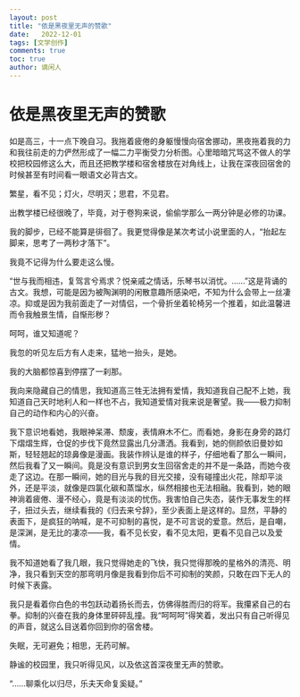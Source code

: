 ```yaml
---
layout: post
title: "依是黑夜里无声的赞歌"
date:   2022-12-01
tags: [文学创作]
comments: true
toc: true
author: 谪闲人
---
```


# 依是黑夜里无声的赞歌  

如是高三，十一点下晚自习。我拖着疲倦的身躯慢慢向宿舍挪动，黑夜拖着我的力和我往前走的力俨然形成了一幅二力平衡受力分析图。心里暗暗咒骂这不做人的学校把校园修这么大，而且还把教学楼和宿舍楼放在对角线上，让我在深夜回宿舍的时候甚至有时间看一眼语文必背古文。  

繁星，看不见；灯火，尽明灭；思君，不见君。  

出教学楼已经很晚了，毕竟，对于卷狗来说，偷偷学那么一两分钟是必修的功课。  

我的脚步，已经不能算是徘徊了。我更觉得像是某次考试小说里面的人，“抬起左脚来，思考了一两秒才落下”。  

我竟不记得为什么要走这么慢。  

“世与我而相违，复驾言兮焉求？悦亲戚之情话，乐琴书以消忧。……”这是背诵的古文。我想，可能是因为被陶渊明的闲散意趣所感染吧，不知为什么会带上一丝凄凉。抑或是因为我前面走了一对情侣，一个骨折坐着轮椅另一个推着，如此温馨进而令我触景生情，自惭形秽？  

呵呵，谁又知道呢？  

我忽的听见左后方有人走来，猛地一抬头，是她。  

我的大脑都惊喜到停摆了一刹那。  

我向来隐藏自己的情思，我知道高三牲无法拥有爱情，我知道我自己配不上她，我知道自己天时地利人和一样也不占，我知道爱情对我来说是奢望。我——极力抑制自己的动作和内心的兴奋。  

我下意识地看她，我眼神呆滞、颓废，表情麻木不仁。而看她，身影在身旁的路灯下熠熠生辉，仓促的步伐下竟然显露出几分潇洒。我看到，她的侧颜依旧曼妙如斯，轻轻翘起的琼鼻像是漫画。我装作辨认是谁的样子，仔细地看了那么一瞬间，然后我看了又一瞬间。竟是没有意识到男女生回宿舍走的并不是一条路，而她今夜走了这边。在那一瞬间，她的目光与我的目光交接，没有碰撞出火花，除却平淡外，还是平淡，就像是四氯化碳和蒸馏水，纵然相接也无法相融。我看到，她的眼神淌着疲倦、漫不经心，竟是有淡淡的忧伤。我害怕自己失态，装作无事发生的样子，扭过头去，继续看我的《归去来兮辞》，至少表面上是这样的。显然，平静的表面下，是疯狂的呐喊，是不可抑制的喜悦，是不可言说的爱意。然后，是自嘲，是深渊，是无比的凄凉——我，看不见长安，看不见太阳，更看不见自己以及爱情。  

我不知道她看了我几眼，我只觉得她走的飞快，我只觉得那晚的星格外的清亮、明净，我只看到天空的那弯明月像是我看到你后不可抑制的笑颜，只敢在四下无人的时候下表露。  

我只是看着你白色的书包跃动着扬长而去，仿佛得胜而归的将军。我攥紧自己的右拳。抑制的兴奋在我的身体里砰砰乱撞。我“呵呵呵”得笑着，发出只有自己听得见的声音，就这么目送着你回到你的宿舍楼。  

失眠，无可避免；相思，无药可解。  

静谧的校园里，我只听得见风，以及依这首深夜里无声的赞歌。  

“……聊乘化以归尽，乐夫天命复奚疑。”